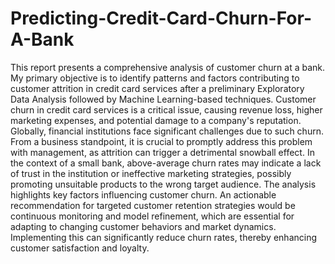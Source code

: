 # Predicting-Credit-Card-Churn-For-A-Bank
This report presents a comprehensive analysis of customer churn at a bank. My primary objective is to identify patterns and factors contributing to customer attrition in credit card services after a preliminary Exploratory Data Analysis followed by Machine Learning-based techniques.
Customer churn in credit card services is a critical issue, causing revenue loss, higher marketing expenses, and potential damage to a company's reputation. Globally, financial institutions face significant challenges due to such churn. From a business standpoint, it is crucial to promptly address this problem with management, as attrition can trigger a detrimental snowball effect. In the context of a small bank, above-average churn rates may indicate a lack of trust in the institution or ineffective marketing strategies, possibly promoting unsuitable products to the wrong target audience. The analysis highlights key factors influencing customer churn. An actionable recommendation for targeted customer retention strategies would be continuous monitoring and model refinement, which are essential for adapting to changing customer behaviors and market dynamics. Implementing this can significantly reduce churn rates, thereby enhancing customer satisfaction and loyalty. 

